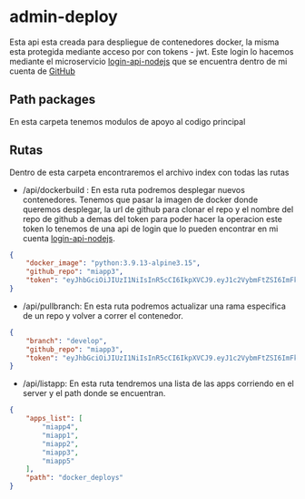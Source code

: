 # admin-deploy

Esta api esta creada para despliegue de contenedores docker, la misma esta protegida mediante acceso por con tokens - jwt. Este login lo hacemos mediante el microservicio [login-api-nodejs](https://github.com/rosseab-bit/login-api-nodejs) que se encuentra dentro de mi cuenta de [GitHub](https://github.com/rosseab-bit)

## Path packages
En esta carpeta tenemos modulos de apoyo al codigo principal 

## Rutas 
Dentro de esta carpeta encontraremos el archivo index con todas las rutas
* /api/dockerbuild : En esta ruta podremos desplegar nuevos contenedores. Tenemos que pasar 
la imagen de docker donde queremos desplegar, la url de github para clonar el repo y el nombre 
del repo de github a demas del token para poder hacer la operacion este token lo tenemos de
una api de login que lo pueden encontrar en mi cuenta [login-api-nodejs](https://github.com/rosseab-bit/login-api-nodejs).
```json
{
	"docker_image": "python:3.9.13-alpine3.15",
	"github_repo": "miapp3",
	"token": "eyJhbGciOiJIUzI1NiIsInR5cCI6IkpXVCJ9.eyJ1c2VybmFtZSI6ImFkbWluIiwiaWF0IjoxNjY3NTEzNjk4fQ.c-YcIVayHp6kUEHi2UzwV1Lg7Tts1fz2xsPM2Z-EVVI"
}
```
* /api/pullbranch: En esta ruta podremos actualizar una rama especifica de un repo y volver a
correr el contenedor. 
```json
{
	"branch": "develop",
	"github_repo": "miapp3",
	"token": "eyJhbGciOiJIUzI1NiIsInR5cCI6IkpXVCJ9.eyJ1c2VybmFtZSI6ImFkbWluIiwiaWF0IjoxNjY3NTEzNjk4fQ.c-YcIVayHp6kUEHi2UzwV1Lg7Tts1fz2xsPM2Z-EVVI"
}
```
* /api/listapp: En esta ruta tendremos una lista de las apps corriendo en el server y el path donde se encuentran.
```json
{
	"apps_list": [
		"miapp4",
		"miapp1",
		"miapp2",
		"miapp3",
		"miapp5"
	],
	"path": "docker_deploys"
}
```